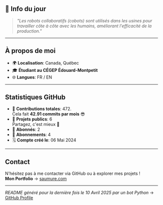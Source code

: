 

## 💭 Info du jour
> *"Les robots collaboratifs (cobots) sont utilisés dans les usines pour travailler côte à côte avec les humains, améliorant l'efficacité de la production."*

---

## À propos de moi
- 🌍 **Localisation**: Canada, Québec
- 🎓 **Étudiant au CÉGEP Édouard-Montpetit**
- 🌐 **Langues**: FR / EN

---

## Statistiques GitHub
- 🧮 **Contributions totales**: 472.  
  Cela fait **42.91 commits par mois** 😎
- 📂 **Projets publics**: 6  
  Partagez, c'est mieux 🤝
- 👥 **Abonnés**: 2
- 👀 **Abonnements**: 4
- 🗓️ **Compte créé le**: 06 Mai 2024

---

## Contact
N'hésitez pas à me contacter via GitHub ou à explorer mes projets !  
**Mon Portfolio** -> [saumure.com](https://saumure.com)

---

*README généré pour la dernière fois le 10 Avril 2025 par un bot Python* -> [GitHub Profile](https://github.com/HenriSaumure/HenriSaumure)

